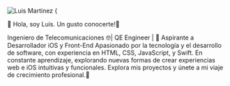 
![Luis Martinez {](https://github.com/user-attachments/assets/319eee4f-950f-47a6-9c19-843064b78898)

👋 Hola, soy Luis. Un gusto conocerte!🌟


Ingeniero de Telecomunicaciones 🤓| QE Engineer | 🚀 Aspirante a Desarrollador iOS y Front-End
Apasionado por la tecnología y el desarrollo de software, con experiencia en HTML, CSS, JavaScript, y Swift.
En constante aprendizaje, explorando nuevas formas de crear experiencias web e iOS intuitivas y funcionales.
Explora mis proyectos y únete a mi viaje de crecimiento profesional.🚀
